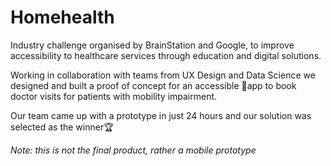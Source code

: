 # Homehealth

Industry challenge organised by BrainStation and Google, to improve accessibility to healthcare services through education and digital solutions.

Working in collaboration with teams from UX Design and Data Science we designed and built a proof of concept for an accessible 📱app to book doctor visits for patients with mobility impairment. 

Our team came up with a prototype in just 24 hours and our solution was selected as the winner🏆

*Note: this is not the final product, rather a mobile prototype*
